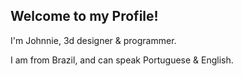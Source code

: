 ## Welcome to my Profile!
I'm Johnnie, 3d designer & programmer.

I am from Brazil, and can speak Portuguese & English.
